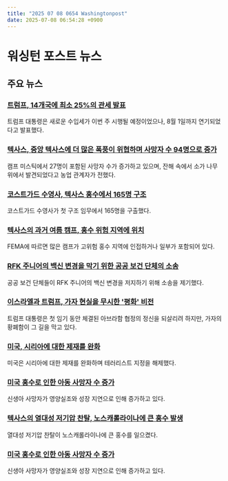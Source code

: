 ```yaml
---
title: "2025 07 08 0654 Washingtonpost"
date: 2025-07-08 06:54:28 +0900
---
```


# 워싱턴 포스트 뉴스
## 주요 뉴스

### [트럼프, 14개국에 최소 25%의 관세 발표](https://www.washingtonpost.com/business/2025/07/07/trump-trade-deals-tariffs/)
트럼프 대통령은 새로운 수입세가 이번 주 시행될 예정이었으나, 8월 1일까지 연기되었다고 발표했다.

### [텍사스, 중앙 텍사스에 더 많은 폭풍이 위협하며 사망자 수 94명으로 증가](https://www.washingtonpost.com/nation/2025/07/07/texas-flooding-camp-mystic-kerrville-kerr/)
캠프 미스틱에서 27명이 포함된 사망자 수가 증가하고 있으며, 잔해 속에서 소가 나무 위에서 발견되었다고 농업 관계자가 전했다.

### [코스트가드 수영사, 텍사스 홍수에서 165명 구조](https://www.washingtonpost.com/national-security/2025/07/07/scott-ruskan-coast-guard-texas-flooding/)
코스트가드 수영사가 첫 구조 임무에서 165명을 구출했다.

### [텍사스의 과거 여름 캠프, 홍수 위험 지역에 위치](https://www.washingtonpost.com/climate-environment/2025/07/07/texas-summer-camps-flood-zones-maps/)
FEMA에 따르면 많은 캠프가 고위험 홍수 지역에 인접하거나 일부가 포함되어 있다.

### [RFK 주니어의 백신 변경을 막기 위한 공공 보건 단체의 소송](https://www.washingtonpost.com/health/2025/07/07/public-health-groups-file-lawsuit-stop-rfk-jrs-vaccine-changes/)
공공 보건 단체들이 RFK 주니어의 백신 변경을 저지하기 위해 소송을 제기했다.

### [이스라엘과 트럼프, 가자 현실을 무시한 '평화' 비전](https://www.washingtonpost.com/world/2025/07/07/israel-trump-netanyahu-peace-meeting-gaza/)
트럼프 대통령은 첫 임기 동안 체결된 아브라함 협정의 정신을 되살리려 하지만, 가자의 황폐함이 그 길을 막고 있다.

### [미국, 시리아에 대한 제재를 완화](https://www.washingtonpost.com/world/2025/07/07/syria-sanctions-hts-sharaa/)
미국은 시리아에 대한 제재를 완화하며 테러리스트 지정을 해제했다.

### [미국 홍수로 인한 아동 사망자 수 증가](https://www.washingtonpost.com/health/2025/07/07/infant-deaths-malnutrition-neonatal-apoxia/)
신생아 사망자가 영양실조와 성장 지연으로 인해 증가하고 있다.

### [텍사스의 열대성 저기압 찬탈, 노스캐롤라이나에 큰 홍수 발생](https://www.washingtonpost.com/climate-environment/2025/07/07/tropical-depression-chantal-brings-major-flooding-north-carolina/)
열대성 저기압 찬탈이 노스캐롤라이나에 큰 홍수를 일으켰다.

### [미국 홍수로 인한 아동 사망자 수 증가](https://www.washingtonpost.com/health/2025/07/07/infant-deaths-malnutrition-neonatal-apoxia/)
신생아 사망자가 영양실조와 성장 지연으로 인해 증가하고 있다.